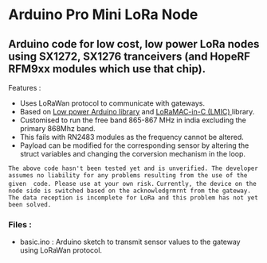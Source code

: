 # Arduino Pro Mini LoRa Node

## Arduino code for low cost, low power LoRa nodes using SX1272, SX1276 tranceivers (and HopeRF RFM9xx modules which use that chip).

Features :
- Uses LoRaWan protocol to communicate with gateways. 
- Based on <a href="https://github.com/rocketscream/Low-Power">Low power Arduino library</a> and <a href="https://github.com/matthijskooijman/arduino-lmic">LoRaMAC-in-C (LMIC) </a> library.
- Customised to run the free band 865-867 MHz in india excluding the primary 868Mhz band.
- This fails with RN2483 modules as the frequency cannot be altered.
- Payload can be modified for the corresponding sensor by altering the struct variables and changing the corversion mechanism in the loop.

`The above code hasn't been tested yet and is unverified. The developer assumes no liability for any problems resulting from the use of the given  code. Please use at your own risk.`
`Currently, the device on the node side is switched based on the acknowledgrmrnt from the gateway. The data reception is incomplete for LoRa and this problem has not yet been solved.`

### Files :
- basic.ino : Arduino sketch to transmit sensor values to the gateway using LoRaWan protocol.
